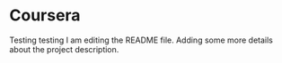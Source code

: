 # Coursera
Testing testing
I am editing the README file. Adding some more details about the project description.
